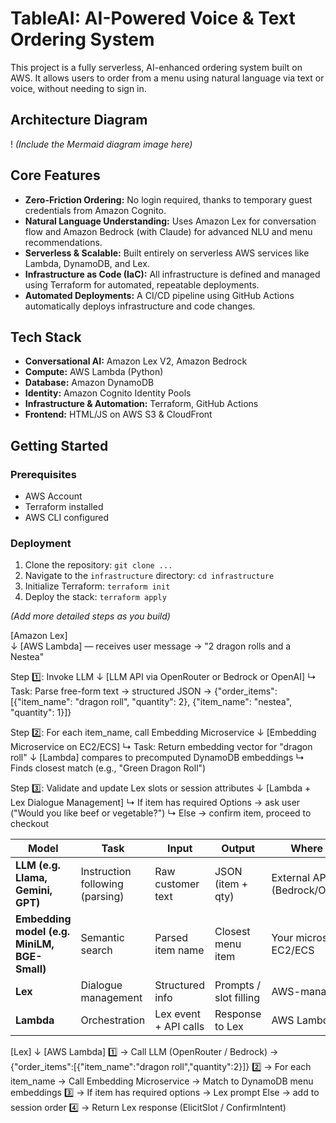 # TableAI: AI-Powered Voice & Text Ordering System

This project is a fully serverless, AI-enhanced ordering system built on AWS. It allows users to order from a menu using natural language via text or voice, without needing to sign in.

## Architecture Diagram

!
*(Include the Mermaid diagram image here)*

## Core Features

* **Zero-Friction Ordering:** No login required, thanks to temporary guest credentials from Amazon Cognito.
* **Natural Language Understanding:** Uses Amazon Lex for conversation flow and Amazon Bedrock (with Claude) for advanced NLU and menu recommendations.
* **Serverless & Scalable:** Built entirely on serverless AWS services like Lambda, DynamoDB, and Lex.
* **Infrastructure as Code (IaC):** All infrastructure is defined and managed using Terraform for automated, repeatable deployments.
* **Automated Deployments:** A CI/CD pipeline using GitHub Actions automatically deploys infrastructure and code changes.

## Tech Stack

* **Conversational AI:** Amazon Lex V2, Amazon Bedrock
* **Compute:** AWS Lambda (Python)
* **Database:** Amazon DynamoDB
* **Identity:** Amazon Cognito Identity Pools
* **Infrastructure & Automation:** Terraform, GitHub Actions
* **Frontend:** HTML/JS on AWS S3 & CloudFront

## Getting Started

### Prerequisites
* AWS Account
* Terraform installed
* AWS CLI configured

### Deployment
1. Clone the repository: `git clone ...`
2. Navigate to the `infrastructure` directory: `cd infrastructure`
3. Initialize Terraform: `terraform init`
4. Deploy the stack: `terraform apply`

*(Add more detailed steps as you build)*



[Amazon Lex]  
  ↓
[AWS Lambda] — receives user message → "2 dragon rolls and a Nestea"

  Step 1️⃣: Invoke LLM
     ↓
  [LLM API via OpenRouter or Bedrock or OpenAI]
     ↳ Task: Parse free-form text → structured JSON
         → {"order_items": [{"item_name": "dragon roll", "quantity": 2},
                            {"item_name": "nestea", "quantity": 1}]}

  Step 2️⃣: For each item_name, call Embedding Microservice
     ↓
  [Embedding Microservice on EC2/ECS]
     ↳ Task: Return embedding vector for "dragon roll"
     ↓
  [Lambda] compares to precomputed DynamoDB embeddings
     ↳ Finds closest match (e.g., "Green Dragon Roll")

  Step 3️⃣: Validate and update Lex slots or session attributes
     ↓
  [Lambda + Lex Dialogue Management]
     ↳ If item has required Options → ask user ("Would you like beef or vegetable?")
     ↳ Else → confirm item, proceed to checkout

| Model                                        | Task                            | Input                 | Output                 | Where it Runs                     |
| -------------------------------------------- | ------------------------------- | --------------------- | ---------------------- | --------------------------------- |
| **LLM (e.g. Llama, Gemini, GPT)**            | Instruction following (parsing) | Raw customer text     | JSON (item + qty)      | External API (Bedrock/OpenRouter) |
| **Embedding model (e.g. MiniLM, BGE-Small)** | Semantic search                 | Parsed item name      | Closest menu item      | Your microservice on EC2/ECS      |
| **Lex**                                      | Dialogue management             | Structured info       | Prompts / slot filling | AWS-managed                       |
| **Lambda**                                   | Orchestration                   | Lex event + API calls | Response to Lex        | AWS Lambda                        |

[Lex]
 ↓
[AWS Lambda]
   1️⃣ → Call LLM (OpenRouter / Bedrock)
         → {"order_items":[{"item_name":"dragon roll","quantity":2}]}
   2️⃣ → For each item_name → Call Embedding Microservice
         → Match to DynamoDB menu embeddings
   3️⃣ → If item has required options → Lex prompt
         Else → add to session order
   4️⃣ → Return Lex response (ElicitSlot / ConfirmIntent)
